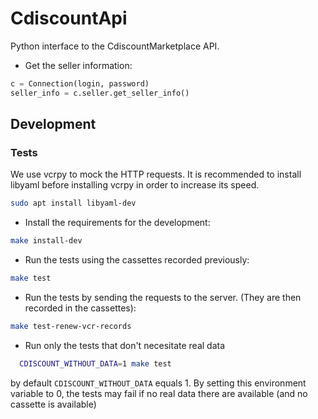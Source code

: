 # CdiscountApi

Python interface to the CdiscountMarketplace API.

* Get the seller information:

```python
c = Connection(login, password)
seller_info = c.seller.get_seller_info()
```

## Development

### Tests

We use vcrpy to mock the HTTP requests. It is recommended to install libyaml
before installing vcrpy in order to increase its speed.

```sh
sudo apt install libyaml-dev
```

* Install the requirements for the development:

```sh
make install-dev
```

* Run the tests using the cassettes recorded previously:

```sh
make test
```

* Run the tests by sending the requests to the server. (They are then recorded in the cassettes):

```sh
make test-renew-vcr-records
```

* Run only the tests that don't necesitate real data
  
```sh
  CDISCOUNT_WITHOUT_DATA=1 make test
```

by default `CDISCOUNT_WITHOUT_DATA` equals 1. By setting this environment
variable to 0, the tests may fail  if no real data there are available (and no
cassette is available)
